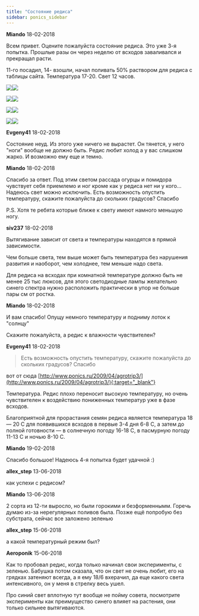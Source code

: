 ```yaml
---
title: "Состояние редиса"
sidebar: ponics_sidebar
---
```


**Miando** 18-02-2018

Всем привет. Оцените пожалуйста состояние редиса. Это уже 3-я попытка. Прошлые разы он через неделю от всходов заваливался и прекращал расти. 

11-го посадил, 14- взошли, начал поливать 50% раствором для редиса с таблицы сайта. Температура 17-20. Свет 12 часов.

![](http://i.piccy.info/i9/02beb9aead72cdec6fad84b6edbe1362/1518948510/118305/1222551/IMG_20180218_115821_800.jpg)![](http://i.piccy.info/a3/2018-02-18-10-09/i9-12074334/755x566-r/i.gif)

![](http://i.piccy.info/i9/9ff61f254d2763ae9ba0a6ce99c0c2fd/1518948627/147317/1222551/IMG_20180218_115830_800.jpg)![](http://i.piccy.info/a3/2018-02-18-10-10/i9-12074337/755x566-r/i.gif)

![](http://i.piccy.info/i9/2f9bba84c4866591da426660e1e6cd5a/1518950116/36972/1222559/DSC_0281_800.jpg)![](http://i.piccy.info/a3/2018-02-18-10-35/i9-12074396/535x799-r/i.gif)

![](http://i.piccy.info/i9/99853f5a48c496a2e0c89ab5dd78dbe1/1518950201/60075/1222559/DSC_0277_800.jpg)![](http://i.piccy.info/a3/2018-02-18-10-36/i9-12074399/535x799-r/i.gif)


**Evgeny41** 18-02-2018

Состояние неуд. Из этого уже ничего не вырастет. Он тянется, у него "ноги" вообще не должно быть. Редис любит холод а у вас слишком жарко. И возможно ему еще и темно.


**Miando** 18-02-2018

Спасибо за ответ. Под этим светом рассада огурцы и помидора чувствует себя приемлемо и ног кроме как у редиса нет ни у кого... Надеюсь свет можно исключить. Есть возможность опустить температуру, скажите пожалуйста до скольких градусов? Спасибо

P.S. Хотя те ребята которые ближе к свету имеют намного меньшую ногу.


**siv237** 18-02-2018

Вытягивание зависит от света и температуры находятся в прямой зависимости.

Чем больше света, тем выше может быть температура без нарушения развития и наоборот, чем холоднее, тем меньше надо света.

Для редиса на всходах при комнатной температуре должно быть не менее 25 тыс люксов, для этого светодиодные лампы желательно синего спектра нужно расположить практически в упор не больше пары см от ростка.


**Miando** 18-02-2018

И вам спасибо! Опущу немного температуру и подниму лоток к "солнцу" 

Скажите пожалуйста, а редис к влажности чувствителен? 


**Evgeny41** 18-02-2018

> Есть возможность опустить температуру, скажите пожалуйста до скольких градусов? Спасибо

вот от сюда [http://www.ponics.ru/2009/04/agrotrip3/](http://www.ponics.ru/2009/04/agrotrip3/){:target="_blank"}

Температура. Редис плохо переносит высокую температуру, но очень чувствителен к воздействию пониженных температур уже в фазе всходов.

Благоприятной для прорастания семян редиса является температура 18 — 20 С для появившихся всходов в первые 3-4 дня 6-8 С, а затем до полной готовности — в солнечную погоду 16-18 С, в пасмурную погоду 11-13 С и ночью 8-10 С.


**Miando** 19-02-2018

Спасибо большое! Надеюсь 4-я попытка будет удачной :)


**allex_step** 13-06-2018

как успехи с редисом?


**Miando** 13-06-2018

 2 сорта из 12-ти выросло, но были горокими и безформеннымм. Горечь думаю из-за нерегулярных поливов была. Позже ещё попробую без субстрата, сейчас все заложено зеленью


**allex_step** 15-06-2018

а какой температурный режим был?


**Aeroponik** 15-06-2018

Как то пробовал редис, когда только начинал свои эксперименты, с зеленью. Бабушка потом сказала, что он свет не очень любит, его на грядках затеняют всегда, а я ему 18/6 вхерачил, да еще какого света интенсивного, он у меня в стрелку весь ушел. 

Про синий свет вплотную тут вообще не пойму совета, посмотрите эксперименты как преимущество синего влияет на растения, они только сильнее вытягиваются. 



